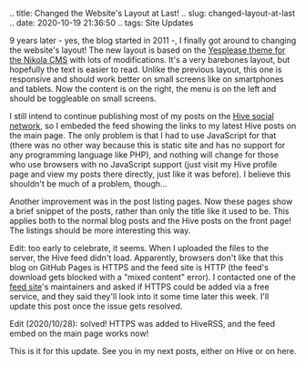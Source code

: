 .. title: Changed the Website's Layout at Last!
.. slug: changed-layout-at-last
.. date: 2020-10-19 21:36:50
.. tags: Site Updates

9 years later - yes, the blog started in 2011 -, I finally got around to changing the website's layout! The new layout is based on the [Yesplease theme for the Nikola CMS][yesplease] with lots of modifications. It's a very barebones layout, but hopefully the text is easier to read. Unlike the previous layout, this one is responsive and should work better on small screens like on smartphones and tablets. Now the content is on the right, the menu is on the left and should be toggleable on small screens.

I still intend to continue publishing most of my posts on the [Hive social network][hiveprofile], so I embeded the feed showing the links to my latest Hive posts on the main page. The only problem is that I had to use JavaScript for that (there was no other way because this is static site and has no support for any programming language like PHP), and nothing will change for those who use browsers with no JavaScript support (just visit my Hive profile page and view my posts there directly, just like it was before). I believe this shouldn't be much of a problem, though...

Another improvement was in the post listing pages. Now these pages show a brief snippet of the posts, rather than only the title like it used to be. This applies both to the normal blog posts and the Hive posts on the front page! The listings should be more interesting this way.

Edit: too early to celebrate, it seems. When I uploaded the files to the server, the Hive feed didn't load. Apparently, browsers don't like that this blog on GitHub Pages is HTTPS and the feed site is HTTP (the feed's download gets blocked with a "mixed content" error). I contacted one of the [feed site][hiverss]'s maintainers and asked if HTTPS could be added via a free service, and they said they'll look into it some time later this week. I'll update this post once the issue gets resolved.

Edit (2020/10/28): solved! HTTPS was added to HiveRSS, and the feed embed on the main page works now!

This is it for this update. See you in my next posts, either on Hive or on here.

[yesplease]: https://themes.getnikola.com/v7/yesplease/
[hiveprofile]: https://hive.blog/@aiyumi
[hiverss]: https://hiverss.com/
